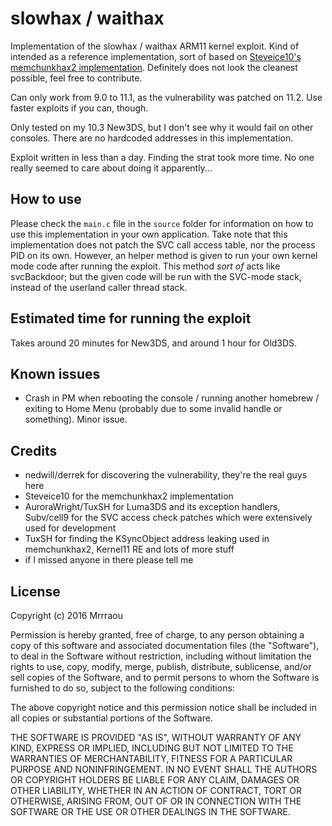 # slowhax / waithax

Implementation of the slowhax / waithax ARM11 kernel exploit.
Kind of intended as a reference implementation, sort of based on [Steveice10's memchunkhax2 implementation](https://github.com/Steveice10/memchunkhax2/).
Definitely does not look the cleanest possible, feel free to contribute.

Can only work from 9.0 to 11.1, as the vulnerability was patched on 11.2. Use faster exploits if you can, though.

Only tested on my 10.3 New3DS, but I don't see why it would fail on other consoles. There are no hardcoded addresses in this implementation.

Exploit written in less than a day. Finding the strat took more time.
No one really seemed to care about doing it apparently...

## How to use

Please check the `main.c` file in the `source` folder for information on how to use this implementation in your own application.
Take note that this implementation does not patch the SVC call access table, nor the process PID on its own.
However, an helper method is given to run your own kernel mode code after running the exploit. This method *sort of* acts like svcBackdoor; but the given code will be run with the SVC-mode stack, instead of the userland caller thread stack.

## Estimated time for running the exploit

Takes around 20 minutes for New3DS, and around 1 hour for Old3DS.

## Known issues

 - Crash in PM when rebooting the console / running another homebrew / exiting to Home Menu (probably due to some invalid handle or something). Minor issue.

## Credits

 - nedwill/derrek for discovering the vulnerability, they're the real guys here
 - Steveice10 for the memchunkhax2 implementation
 - AuroraWright/TuxSH for Luma3DS and its exception handlers, Subv/cell9 for the SVC access check patches which were extensively used for development
 - TuxSH for finding the KSyncObject address leaking used in memchunkhax2, Kernel11 RE and lots of more stuff
 - if I missed anyone in there please tell me

## License

Copyright (c) 2016 Mrrraou

Permission is hereby granted, free of charge, to any person obtaining a copy of this software and associated documentation files (the "Software"), to deal in the Software without restriction, including without limitation the rights to use, copy, modify, merge, publish, distribute, sublicense, and/or sell copies of the Software, and to permit persons to whom the Software is furnished to do so, subject to the following conditions:

The above copyright notice and this permission notice shall be included in all copies or substantial portions of the Software.

THE SOFTWARE IS PROVIDED "AS IS", WITHOUT WARRANTY OF ANY KIND, EXPRESS OR IMPLIED, INCLUDING BUT NOT LIMITED TO THE WARRANTIES OF MERCHANTABILITY, FITNESS FOR A PARTICULAR PURPOSE AND NONINFRINGEMENT.
IN NO EVENT SHALL THE AUTHORS OR COPYRIGHT HOLDERS BE LIABLE FOR ANY CLAIM, DAMAGES OR OTHER LIABILITY, WHETHER IN AN ACTION OF CONTRACT, TORT OR OTHERWISE, ARISING FROM, OUT OF OR IN CONNECTION WITH THE SOFTWARE OR THE USE OR OTHER DEALINGS IN THE SOFTWARE.
